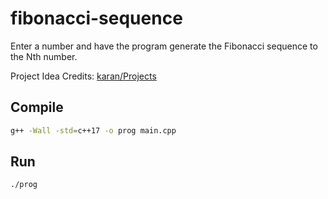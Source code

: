 # fibonacci-sequence

Enter a number and have the program generate the Fibonacci sequence to the Nth
number.

Project Idea Credits: [karan/Projects](https://github.com/karan/Projects)

## Compile

```bash
g++ -Wall -std=c++17 -o prog main.cpp
```

## Run

```bash
./prog
```
